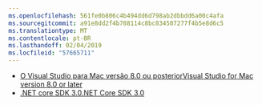 ```yaml
---
ms.openlocfilehash: 561fe0b806c4b494dd6d798ab2dbbdd6a00c4afa
ms.sourcegitcommit: a91e8dd2f4b788114c8bc834507277f4b5e8d6c5
ms.translationtype: MT
ms.contentlocale: pt-BR
ms.lasthandoff: 02/04/2019
ms.locfileid: "57665711"
---
```

* [<span data-ttu-id="00aef-101">O Visual Studio para Mac versão 8.0 ou posterior</span><span class="sxs-lookup"><span data-stu-id="00aef-101">Visual Studio for Mac version 8.0 or later</span></span>](https://visualstudio.microsoft.com/vs/mac/)
* [<span data-ttu-id="00aef-102">.NET core SDK 3.0</span><span class="sxs-lookup"><span data-stu-id="00aef-102">.NET Core SDK 3.0</span></span>](https://dotnet.microsoft.com/download/dotnet-core/3.0)
